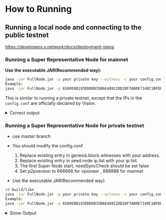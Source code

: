 # How to Running



## Running a local node and connecting to the public testnet 

https://developers.v.network/docs/deployment-steps

### Running a Super Representative Node for mainnet

**Use the executable JAR(Recommended way):**

```bash
java -jar FullNode.jar -p your private key --witness -c your config.conf(Example：/data/vision-core/config.conf)
Example:
java -jar FullNode.jar -p 650950B193DDDDB35B6E48912DD28F7AB0E7140C1BFDEFD493348F02295BD812 --witness -c /data/vision-core/config.conf

```

This is similar to running a private testnet, except that the IPs in the `config.conf` are officially declared by Vision.

<details>
<summary>Correct output</summary>

```bash

20:43:18.138 INFO  [main] [o.v.p.FullNode](FullNode.java:21) Full node running.
20:43:18.486 INFO  [main] [o.v.c.c.a.Args](Args.java:429) Bind address wasn't set, Punching to identify it...
20:43:18.493 INFO  [main] [o.v.c.c.a.Args](Args.java:433) UDP local bound to: xx.xx.xx.xx
20:43:18.495 INFO  [main] [o.v.c.c.a.Args](Args.java:448) External IP wasn't set, using checkip.amazonaws.com to identify it...
20:43:19.450 INFO  [main] [o.v.c.c.a.Args](Args.java:461) External address identified: 47.74.147.87
20:43:19.599 INFO  [main] [o.s.c.a.AnnotationConfigApplicationContext](AbstractApplicationContext.java:573) Refreshing org.springframework.context.annotation.AnnotationConfigApplicationContext@124c278f: startup date [Fri Apr 27 20:43:19 CST 2018]; root of context hierarchy
20:43:19.972 INFO  [main] [o.s.b.f.a.AutowiredAnnotationBeanPostProcessor](AutowiredAnnotationBeanPostProcessor.java:153) JSR-330 'javax.inject.Inject' annotation found and supported for autowiring
20:43:20.380 INFO  [main] [o.v.c.d.DynamicPropertiesStore](DynamicPropertiesStore.java:244) update latest block header timestamp = 0
20:43:20.383 INFO  [main] [o.v.c.d.DynamicPropertiesStore](DynamicPropertiesStore.java:252) update latest block header number = 0
20:43:20.393 INFO  [main] [o.v.c.d.DynamicPropertiesStore](DynamicPropertiesStore.java:260) update latest block header id = 00
20:43:20.394 INFO  [main] [o.v.c.d.DynamicPropertiesStore](DynamicPropertiesStore.java:265) update state flag = 0
20:43:20.559 INFO  [main] [o.v.c.c.TransactionCapsule](TransactionCapsule.java:83) Transaction create succeeded！
20:43:20.567 INFO  [main] [o.v.c.c.TransactionCapsule](TransactionCapsule.java:83) Transaction create succeeded！
20:43:20.568 INFO  [main] [o.v.c.c.TransactionCapsule](TransactionCapsule.java:83) Transaction create succeeded！
20:43:20.568 INFO  [main] [o.v.c.c.TransactionCapsule](TransactionCapsule.java:83) Transaction create succeeded！
20:43:20.569 INFO  [main] [o.v.c.c.TransactionCapsule](TransactionCapsule.java:83) Transaction create succeeded！
20:43:20.596 INFO  [main] [o.v.c.d.Manager](Manager.java:300) create genesis block
20:43:20.607 INFO  [main] [o.v.c.d.Manager](Manager.java:306) save block: BlockCapsule

```

Then observe whether block synchronization success，If synchronization successfully explains the success of the super node

</details>


### Running a Super Representative Node for private testnet
* use master branch
* You should modify the config.conf
  1. Replace existing entry in genesis.block.witnesses with your address.
  2. Replace existing entry in seed.node ip.list with your ip list.
  3. The first Super Node start, needSyncCheck should be set false
  4. Set p2pversion to 666666 for vpioneer , 888888 for mainnet

* Use the executable JAR(Recommended way)

```bash
cd build/libs
java -jar FullNode.jar -p your private key --witness -c your config.conf (Example：/data/vision-core/config.conf)
Example:
java -jar FullNode.jar -p 650950B193DDDDB35B6E48912DD28F7AB0E7140C1BFDEFD493348F02295BD812 --witness -c /data/vision-core/config.conf

```
  
<details>
<summary>Show Output</summary>

```bash
> ./gradlew run -Pwitness

> Task :generateProto UP-TO-DATE
Using TaskInputs.file() with something that doesn't resolve to a File object has been deprecated and is scheduled to be removed in Gradle 5.0. Use TaskInputs.files() instead.

> Task :run 


</details>

* In IntelliJ IDEA
  
<details>
<summary>

Open the configuration panel:

</summary>


</details>  

<details>
<summary>

In the `Program arguments` option, fill in `--witness`:

</summary>

![](docs/images/set_witness_param.jpeg)

</details> 
  
Then, run `FullNode::main()` again.

## Advanced Configurations

Read the [Advanced Configurations](common/src/main/java/org/vision/core/config/README.md).
